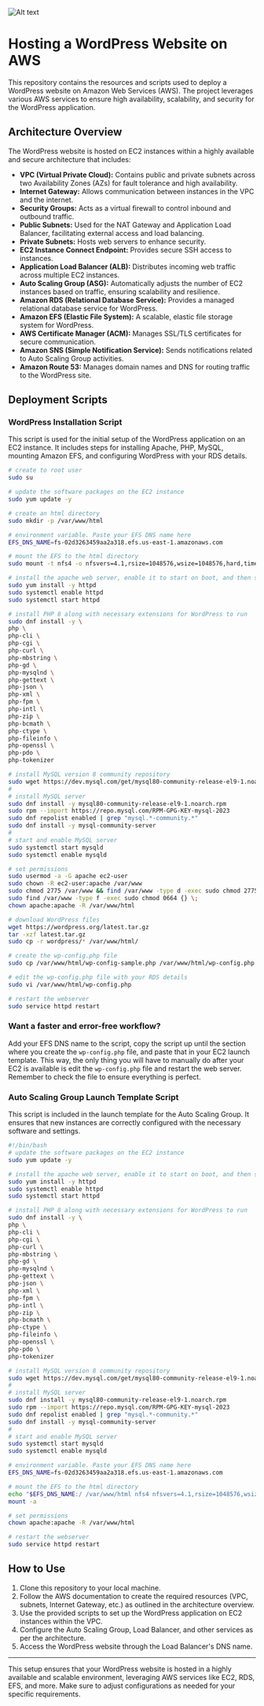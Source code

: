 
![Alt text](/2._Host_a_WordPress_Website_on_AWS.png)

# Hosting a WordPress Website on AWS

This repository contains the resources and scripts used to deploy a WordPress website on Amazon Web Services (AWS). The project leverages various AWS services to ensure high availability, scalability, and security for the WordPress application.

## Architecture Overview

The WordPress website is hosted on EC2 instances within a highly available and secure architecture that includes:

- **VPC (Virtual Private Cloud):** Contains public and private subnets across two Availability Zones (AZs) for fault tolerance and high availability.
- **Internet Gateway:** Allows communication between instances in the VPC and the internet.
- **Security Groups:** Acts as a virtual firewall to control inbound and outbound traffic.
- **Public Subnets:** Used for the NAT Gateway and Application Load Balancer, facilitating external access and load balancing.
- **Private Subnets:** Hosts web servers to enhance security.
- **EC2 Instance Connect Endpoint:** Provides secure SSH access to instances.
- **Application Load Balancer (ALB):** Distributes incoming web traffic across multiple EC2 instances.
- **Auto Scaling Group (ASG):** Automatically adjusts the number of EC2 instances based on traffic, ensuring scalability and resilience.
- **Amazon RDS (Relational Database Service):** Provides a managed relational database service for WordPress.
- **Amazon EFS (Elastic File System):** A scalable, elastic file storage system for WordPress.
- **AWS Certificate Manager (ACM):** Manages SSL/TLS certificates for secure communication.
- **Amazon SNS (Simple Notification Service):** Sends notifications related to Auto Scaling Group activities.
- **Amazon Route 53:** Manages domain names and DNS for routing traffic to the WordPress site.

## Deployment Scripts

### WordPress Installation Script

This script is used for the initial setup of the WordPress application on an EC2 instance. It includes steps for installing Apache, PHP, MySQL, mounting Amazon EFS, and configuring WordPress with your RDS details.

```bash
# create to root user
sudo su

# update the software packages on the EC2 instance 
sudo yum update -y

# create an html directory 
sudo mkdir -p /var/www/html

# environment variable. Paste your EFS DNS name here
EFS_DNS_NAME=fs-02d3263459aa2a318.efs.us-east-1.amazonaws.com

# mount the EFS to the html directory 
sudo mount -t nfs4 -o nfsvers=4.1,rsize=1048576,wsize=1048576,hard,timeo=600,retrans=2,noresvport "$EFS_DNS_NAME":/ /var/www/html

# install the apache web server, enable it to start on boot, and then start the server immediately
sudo yum install -y httpd
sudo systemctl enable httpd 
sudo systemctl start httpd

# install PHP 8 along with necessary extensions for WordPress to run
sudo dnf install -y \
php \
php-cli \
php-cgi \
php-curl \
php-mbstring \
php-gd \
php-mysqlnd \
php-gettext \
php-json \
php-xml \
php-fpm \
php-intl \
php-zip \
php-bcmath \
php-ctype \
php-fileinfo \
php-openssl \
php-pdo \
php-tokenizer

# install MySQL version 8 community repository
sudo wget https://dev.mysql.com/get/mysql80-community-release-el9-1.noarch.rpm 
#
# install MySQL server
sudo dnf install -y mysql80-community-release-el9-1.noarch.rpm 
sudo rpm --import https://repo.mysql.com/RPM-GPG-KEY-mysql-2023
sudo dnf repolist enabled | grep "mysql.*-community.*"
sudo dnf install -y mysql-community-server 
#
# start and enable MySQL server
sudo systemctl start mysqld
sudo systemctl enable mysqld

# set permissions
sudo usermod -a -G apache ec2-user
sudo chown -R ec2-user:apache /var/www
sudo chmod 2775 /var/www && find /var/www -type d -exec sudo chmod 2775 {} \;
sudo find /var/www -type f -exec sudo chmod 0664 {} \;
chown apache:apache -R /var/www/html 

# download WordPress files
wget https://wordpress.org/latest.tar.gz
tar -xzf latest.tar.gz
sudo cp -r wordpress/* /var/www/html/

# create the wp-config.php file
sudo cp /var/www/html/wp-config-sample.php /var/www/html/wp-config.php

# edit the wp-config.php file with your RDS details
sudo vi /var/www/html/wp-config.php

# restart the webserver
sudo service httpd restart
```

### Want a faster and error-free workflow?
Add your EFS DNS name to the script, copy the script up until the section where you create the `wp-config.php` file, and paste that in your EC2 launch template. This way, the only thing you will have to manually do after your EC2 is available is edit the `wp-config.php` file and restart the web server. Remember to check the file to ensure everything is perfect.

### Auto Scaling Group Launch Template Script

This script is included in the launch template for the Auto Scaling Group. It ensures that new instances are correctly configured with the necessary software and settings.

```bash
#!/bin/bash
# update the software packages on the EC2 instance 
sudo yum update -y

# install the apache web server, enable it to start on boot, and then start the server immediately
sudo yum install -y httpd
sudo systemctl enable httpd 
sudo systemctl start httpd

# install PHP 8 along with necessary extensions for WordPress to run
sudo dnf install -y \
php \
php-cli \
php-cgi \
php-curl \
php-mbstring \
php-gd \
php-mysqlnd \
php-gettext \
php-json \
php-xml \
php-fpm \
php-intl \
php-zip \
php-bcmath \
php-ctype \
php-fileinfo \
php-openssl \
php-pdo \
php-tokenizer

# install MySQL version 8 community repository
sudo wget https://dev.mysql.com/get/mysql80-community-release-el9-1.noarch.rpm 
#
# install MySQL server
sudo dnf install -y mysql80-community-release-el9-1.noarch.rpm 
sudo rpm --import https://repo.mysql.com/RPM-GPG-KEY-mysql-2023
sudo dnf repolist enabled | grep "mysql.*-community.*"
sudo dnf install -y mysql-community-server 
#
# start and enable MySQL server
sudo systemctl start mysqld
sudo systemctl enable mysqld

# environment variable. Paste your EFS DNS name here
EFS_DNS_NAME=fs-02d3263459aa2a318.efs.us-east-1.amazonaws.com

# mount the EFS to the html directory 
echo "$EFS_DNS_NAME:/ /var/www/html nfs4 nfsvers=4.1,rsize=1048576,wsize=1048576,hard,timeo=600,retrans=2 0 0" >> /etc/fstab
mount -a

# set permissions
chown apache:apache -R /var/www/html

# restart the webserver
sudo service httpd restart
```

## How to Use

1. Clone this repository to your local machine.
2. Follow the AWS documentation to create the required resources (VPC, subnets, Internet Gateway, etc.) as outlined in the architecture overview.
3. Use the provided scripts to set up the WordPress application on EC2 instances within the VPC.
4. Configure the Auto Scaling Group, Load Balancer, and other services as per the architecture.
5. Access the WordPress website through the Load Balancer's DNS name.

---

This setup ensures that your WordPress website is hosted in a highly available and scalable environment, leveraging AWS services like EC2, RDS, EFS, and more. Make sure to adjust configurations as needed for your specific requirements.
